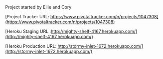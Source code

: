 Project started by Ellie and Cory

[Project Tracker URL: https://www.pivotaltracker.com/n/projects/1047308](https://www.pivotaltracker.com/n/projects/1047308)

[Heroku Staging URL :http://mighty-shelf-4167.herokuapp.com/](http://mighty-shelf-4167.herokuapp.com/)

[Heroku Production URL: http://stormy-inlet-1672.herokuapp.com/](http://stormy-inlet-1672.herokuapp.com/)
